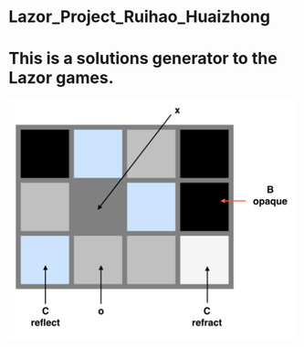 # Lazor_Project_Ruihao_Huaizhong
# This is a solutions generator to the Lazor games.
![Image text](https://github.com/arthurzhang434/Lazor_Project_Ruihao_Huaizhong/blob/master/sample.png)
